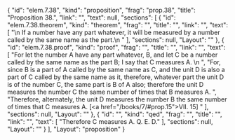 {
  "id": "elem.7.38",
  "kind": "proposition",
  "frag": "prop.38",
  "title": "Proposition 38.",
  "link": "",
  "text": null,
  "sections": [
    {
      "id": "elem.7.38.theorem",
      "kind": "theorem",
      "frag": "",
      "title": "",
      "link": "",
      "text": [
        "\n       If a number have any part whatever, it will be measured by a number called by the same name as the part.\n      "
      ],
      "sections": null,
      "Layout": ""
    },
    {
      "id": "elem.7.38.proof",
      "kind": "proof",
      "frag": "",
      "title": "",
      "link": "",
      "text": [
        "For let the number A have any part whatever, B, and let C be a number called by the same name as the part B; I say that C measures A. \n      ",
        "For, since B is a part of A called by the same name as C, and the unit D is also a part of C called by the same name as it, therefore, whatever part the unit D is of the number C, the same part is B of A also; therefore the unit D measures the number C the same number of times that B measures A. ",
        "Therefore, alternately, the unit D measures the number B the same number of times that C measures A. [<a href=\"/books/7/#prop.15\">VII. 15</a>] "
      ],
      "sections": null,
      "Layout": ""
    },
    {
      "id": "",
      "kind": "qed",
      "frag": "",
      "title": "",
      "link": "",
      "text": [
        "Therefore C measures A. Q. E. D."
      ],
      "sections": null,
      "Layout": ""
    }
  ],
  "Layout": "proposition"
}
